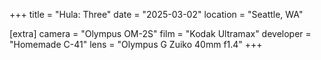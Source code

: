 +++
title =  "Hula: Three"
date =  "2025-03-02"
location = "Seattle, WA"

[extra]
camera =  "Olympus OM-2S"
film =  "Kodak Ultramax"
developer =  "Homemade C-41"
lens = "Olympus G Zuiko 40mm f1.4"
+++
